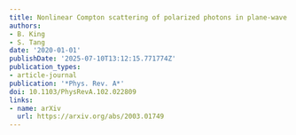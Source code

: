 ```yaml
---
title: Nonlinear Compton scattering of polarized photons in plane-wave backgrounds
authors:
- B. King
- S. Tang
date: '2020-01-01'
publishDate: '2025-07-10T13:12:15.771774Z'
publication_types:
- article-journal
publication: '*Phys. Rev. A*'
doi: 10.1103/PhysRevA.102.022809
links:
- name: arXiv
  url: https://arxiv.org/abs/2003.01749
---
```

